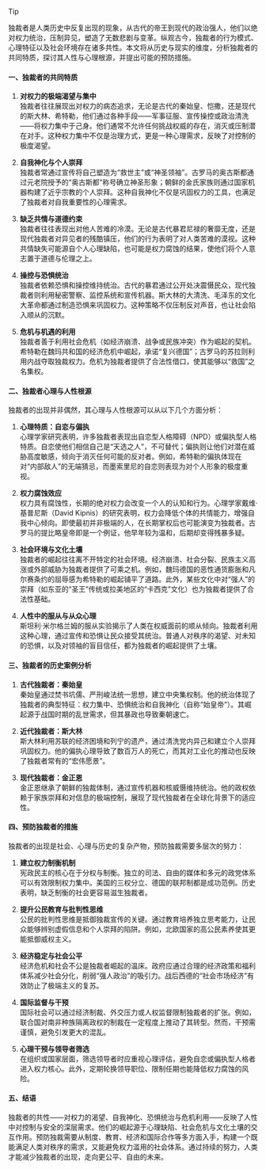 > [!Tip]
> 独裁者是人类历史中反复出现的现象，从古代的帝王到现代的政治强人，他们以绝对权力统治，压制异见，塑造了无数悲剧与变革。纵观古今，独裁者的行为模式、心理特征以及社会环境存在诸多共性。本文将从历史与现实的维度，分析独裁者的共同特质，探讨其人性与心理根源，并提出可能的预防措施。

#### 一、独裁者的共同特质

1. **对权力的极端渴望与集中**  
   独裁者往往展现出对权力的病态追求，无论是古代的秦始皇、恺撒，还是现代的斯大林、希特勒，他们通过各种手段——军事征服、宣传操控或政治清洗——将权力集中于己身。他们通常不允许任何挑战权威的存在，消灭或压制潜在对手。这种权力集中不仅是治理方式，更是一种心理需求，反映了对控制的极度渴望。

2. **自我神化与个人崇拜**  
   独裁者常通过宣传将自己塑造为“救世主”或“神圣领袖”。古罗马的奥古斯都通过元老院授予的“奥古斯都”称号确立神圣形象；朝鲜的金氏家族则通过国家机器构建了近乎宗教的个人崇拜。这种自我神化不仅是巩固权力的工具，也满足了独裁者对自我重要性的心理需求。

3. **缺乏共情与道德约束**  
   独裁者往往表现出对他人苦难的冷漠。无论是古代暴君尼禄的奢靡无度，还是现代独裁者对异见者的残酷镇压，他们的行为表明了对人类苦难的漠视。这种共情缺失可能源自个人心理缺陷，也可能是权力腐蚀的结果，使他们将个人意志置于道德与伦理之上。

4. **操控与恐惧统治**  
   独裁者依赖恐惧和操控维持统治。古代的暴君通过公开处决震慑民众，现代独裁者则利用秘密警察、监控系统和宣传机器。斯大林的大清洗、毛泽东的文化大革命都通过制造恐惧来巩固权力。这种策略不仅压制反对声音，也让社会陷入顺从的沉默。

5. **危机与机遇的利用**  
   独裁者善于利用社会危机（如经济崩溃、战争或民族冲突）作为崛起的契机。希特勒在魏玛共和国的经济危机中崛起，承诺“复兴德国”；古罗马的苏拉则利用内战夺取独裁权力。危机为独裁者提供了合法性借口，使其能够以“救国”之名集权。

#### 二、独裁者心理与人性根源

独裁者的出现并非偶然，其心理与人性根源可以从以下几个方面分析：

1. **心理特质：自恋与偏执**  
   心理学家研究表明，许多独裁者表现出自恋型人格障碍（NPD）或偏执型人格特质。自恋使他们相信自己是“天选之人”，不可替代；偏执则让他们对潜在威胁高度敏感，倾向于消灭任何可能的反对者。例如，希特勒的偏执体现在对“内部敌人”的无端猜忌，而墨索里尼的自恋则表现为对个人形象的极度重视。

2. **权力腐蚀效应**  
   权力具有腐蚀性，长期的绝对权力会改变一个人的认知和行为。心理学家戴维·基普尼斯（David Kipnis）的研究表明，权力会降低个体的共情能力，增强自我中心倾向。即使最初并非极端的人，在长期掌权后也可能演变为独裁者。古罗马的提比略皇帝即是一个例证，他早年较为温和，后期却变得残暴多疑。

3. **社会环境与文化土壤**  
   独裁者的崛起往往离不开特定的社会环境。经济崩溃、社会分裂、民族主义高涨或外部威胁为独裁者提供了可乘之机。例如，魏玛德国的恶性通货膨胀和凡尔赛条约的屈辱感为希特勒的崛起铺平了道路。此外，某些文化中对“强人”的崇拜（如东亚的“圣王”传统或拉美地区的“卡西克”文化）也为独裁者提供了合法性基础。

4. **人性中的服从与从众心理**  
   斯坦利·米尔格兰姆的服从实验揭示了人类在权威面前的顺从倾向。独裁者利用这种心理，通过宣传和恐惧让民众接受其统治。普通人对秩序的渴望、对未知的恐惧，以及对领袖的盲目信任，都为独裁者的崛起提供了土壤。

#### 三、独裁者的历史案例分析

1. **古代独裁者：秦始皇**  
   秦始皇通过焚书坑儒、严刑峻法统一思想，建立中央集权制。他的统治体现了独裁者的典型特征：权力集中、恐惧统治和自我神化（自称“始皇帝”）。其崛起源于战国时期的乱世需求，但其暴政也导致秦朝速亡。

2. **近代独裁者：斯大林**  
   斯大林利用苏联的经济困境和列宁的遗产，通过清洗党内异己和建立个人崇拜巩固权力。他的偏执心理导致了数百万人的死亡，而其对工业化的推动也反映了独裁者常有的“宏伟愿景”。

3. **现代独裁者：金正恩**  
   金正恩继承了朝鲜的独裁体制，通过宣传机器和核威慑维持统治。他的政权依赖于家族崇拜和对信息的极端控制，展现了现代独裁者在全球化背景下的适应性。

#### 四、预防独裁者的措施

独裁者的出现是社会、心理与历史的复杂产物，预防独裁需要多层次的努力：

1. **建立权力制衡机制**  
   宪政民主的核心在于分权与制衡。独立的司法、自由的媒体和多元的政党体系可以有效限制权力集中。美国的三权分立、德国的联邦制都是成功范例。历史表明，缺乏制衡的社会更容易滋生独裁者。

2. **提升公民教育与批判性思维**  
   公民的批判性思维是抵御独裁宣传的关键。通过教育培养独立思考能力，让民众能够辨别虚假信息和个人崇拜的陷阱。例如，北欧国家的高公民素养使其更能抵御威权主义。

3. **经济稳定与社会公平**  
   经济危机和社会不公是独裁者崛起的温床。政府应通过合理的经济政策和福利体系减少社会分化，削弱“强人政治”的吸引力。战后西德的“社会市场经济”有效防止了极端主义的复苏。

4. **国际监督与干预**  
   国际社会可以通过经济制裁、外交压力或人权监督限制独裁者的扩张。例如，联合国对南非种族隔离政权的制裁在一定程度上推动了其转型。然而，干预需谨慎，避免引发更大的混乱。

5. **心理干预与领导者筛选**  
   在组织或国家层面，筛选领导者时应重视心理评估，避免自恋或偏执型人格者进入权力核心。此外，定期轮换领导职位、限制任期也能降低权力腐蚀的风险。

#### 五、结语

独裁者的共性——对权力的渴望、自我神化、恐惧统治与危机利用——反映了人性中对控制与安全的深层需求。他们的崛起源于心理缺陷、社会危机与文化土壤的交互作用。预防独裁需要从制度、教育、经济和国际合作等多方面入手，构建一个既能满足人类对秩序的需求，又能避免权力滥用的社会体系。通过持续的努力，人类才能减少独裁者的出现，走向更公平、自由的未来。

